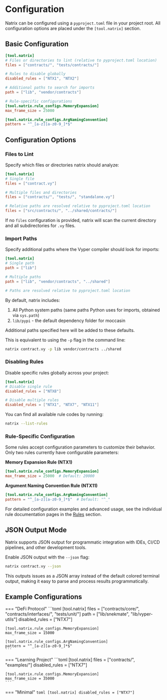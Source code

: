 # Configuration

Natrix can be configured using a `pyproject.toml` file in your project root. All configuration options are placed under the `[tool.natrix]` section.

## Basic Configuration

```toml
[tool.natrix]
# Files or directories to lint (relative to pyproject.toml location)
files = ["contracts/", "tests/contracts/"]

# Rules to disable globally
disabled_rules = ["NTX1", "NTX2"]

# Additional paths to search for imports
path = ["lib", "vendor/contracts"]

# Rule-specific configurations
[tool.natrix.rule_configs.MemoryExpansion]
max_frame_size = 25000

[tool.natrix.rule_configs.ArgNamingConvention]
pattern = "^_[a-z][a-z0-9_]*$"
```

## Configuration Options

### Files to Lint

Specify which files or directories natrix should analyze:

```toml
[tool.natrix]
# Single file
files = ["contract.vy"]

# Multiple files and directories
files = ["contracts/", "tests/", "standalone.vy"]

# Relative paths are resolved relative to pyproject.toml location
files = ["src/contracts/", "../shared/contracts/"]
```

If no `files` configuration is provided, natrix will scan the current directory and all subdirectories for `.vy` files.

### Import Paths

Specify additional paths where the Vyper compiler should look for imports:

```toml
[tool.natrix]
# Single path
path = ["lib"]

# Multiple paths
path = ["lib", "vendor/contracts", "../shared"]

# Paths are resolved relative to pyproject.toml location
```

By default, natrix includes:
1. All Python system paths (same paths Python uses for imports, obtained via `sys.path`)
2. `lib/pypi` - the default dependency folder for moccasin

Additional paths specified here will be added to these defaults.

This is equivalent to using the `-p` flag in the command line:
```bash
natrix contract.vy -p lib vendor/contracts ../shared
```

### Disabling Rules

Disable specific rules globally across your project:

```toml
[tool.natrix]
# Disable single rule
disabled_rules = ["NTX8"]

# Disable multiple rules
disabled_rules = ["NTX1", "NTX7", "NTX11"]
```

You can find all available rule codes by running:
```bash
natrix --list-rules
```

### Rule-Specific Configuration

Some rules accept configuration parameters to customize their behavior. Only two rules currently have configurable parameters:

**Memory Expansion Rule (NTX1)**
```toml
[tool.natrix.rule_configs.MemoryExpansion]
max_frame_size = 25000  # Default: 20000
```

**Argument Naming Convention Rule (NTX11)**
```toml
[tool.natrix.rule_configs.ArgNamingConvention]
pattern = "^_[a-z][a-z0-9_]*$"  # Default: "^_"
```

For detailed configuration examples and advanced usage, see the individual rule documentation pages in the [Rules](./rules/index.md) section.

## JSON Output Mode

Natrix supports JSON output for programmatic integration with IDEs, CI/CD pipelines, and other development tools.

Enable JSON output with the `--json` flag:

```bash
natrix contract.vy --json
```

This outputs issues as a JSON array instead of the default colored terminal output, making it easy to parse and process results programmatically.

## Example Configurations

=== "DeFi Protocol"
    ```toml
    [tool.natrix]
    files = ["contracts/core/", "contracts/interfaces/", "tests/unit/"]
    path = ["lib/snekmate", "lib/vyper-utils"]
    disabled_rules = ["NTX7"]

    [tool.natrix.rule_configs.MemoryExpansion]
    max_frame_size = 15000

    [tool.natrix.rule_configs.ArgNamingConvention]
    pattern = "^_[a-z][a-z0-9_]*$"
    ```

=== "Learning Project"
    ```toml
    [tool.natrix]
    files = ["contracts/", "examples/"]
    disabled_rules = ["NTX7"]

    [tool.natrix.rule_configs.MemoryExpansion]
    max_frame_size = 35000
    ```

=== "Minimal"
    ```toml
    [tool.natrix]
    disabled_rules = ["NTX7"]
    ```
